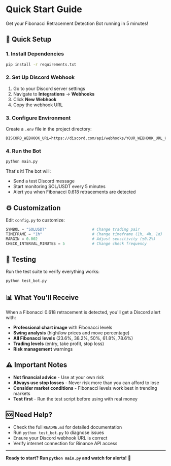 # Quick Start Guide

Get your Fibonacci Retracement Detection Bot running in 5 minutes!

## 🚀 Quick Setup

### 1. Install Dependencies
```bash
pip install -r requirements.txt
```

### 2. Set Up Discord Webhook
1. Go to your Discord server settings
2. Navigate to **Integrations** → **Webhooks**
3. Click **New Webhook**
4. Copy the webhook URL

### 3. Configure Environment
Create a `.env` file in the project directory:
```
DISCORD_WEBHOOK_URL=https://discord.com/api/webhooks/YOUR_WEBHOOK_URL_HERE
```

### 4. Run the Bot
```bash
python main.py
```

That's it! The bot will:
- Send a test Discord message
- Start monitoring SOL/USDT every 5 minutes
- Alert you when Fibonacci 0.618 retracements are detected

## ⚙️ Customization

Edit `config.py` to customize:

```python
SYMBOL = "SOLUSDT"                    # Change trading pair
TIMEFRAME = "1h"                      # Change timeframe (1h, 4h, 1d)
MARGIN = 0.002                        # Adjust sensitivity (±0.2%)
CHECK_INTERVAL_MINUTES = 5            # Change check frequency
```

## 🧪 Testing

Run the test suite to verify everything works:
```bash
python test_bot.py
```

## 📊 What You'll Receive

When a Fibonacci 0.618 retracement is detected, you'll get a Discord alert with:

- **Professional chart image** with Fibonacci levels
- **Swing analysis** (high/low prices and move percentage)
- **All Fibonacci levels** (23.6%, 38.2%, 50%, 61.8%, 78.6%)
- **Trading levels** (entry, take profit, stop loss)
- **Risk management** warnings

## ⚠️ Important Notes

- **Not financial advice** - Use at your own risk
- **Always use stop losses** - Never risk more than you can afford to lose
- **Consider market conditions** - Fibonacci levels work best in trending markets
- **Test first** - Run the test script before using with real money

## 🆘 Need Help?

- Check the full `README.md` for detailed documentation
- Run `python test_bot.py` to diagnose issues
- Ensure your Discord webhook URL is correct
- Verify internet connection for Binance API access

---

**Ready to start? Run `python main.py` and watch for alerts!** 🎯 